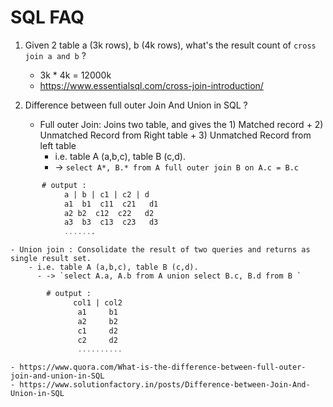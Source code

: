 # SQL FAQ


1. Given 2 table a (3k rows), b (4k rows), what's the 
   result count of `cross join a and b` ?

   - 3k * 4k = 12000k  
   - https://www.essentialsql.com/cross-join-introduction/

2. Difference between full outer Join And Union in SQL ? 
	- Full outer Join: Joins two table, and gives the 1) Matched record + 2) Unmatched Record from Right table + 3) Unmatched Record from left table
		- i.e. table A (a,b,c), table B (c,d).
		- -> `select A*, B.* from A full outer join B on A.c = B.c `
 ```sql     
 		# output : 
			 a | b | c1 | c2 | d
			 a1  b1  c11  c21   d1
			 a2 b2  c12  c22   d2
			 a3  b3  c13  c23   d3
			 .......             
```

	- Union join : Consolidate the result of two queries and returns as single result set.
		- i.e. table A (a,b,c), table B (c,d).
		  - -> `select A.a, A.b from A union select B.c, B.d from B `
```sql 
		# output :   
		  	  col1 | col2
		  	   a1     b1
		  	   a2     b2
		  	   c1     d2
		  	   c2     d2
		  	   ..........
```

	- https://www.quora.com/What-is-the-difference-between-full-outer-join-and-union-in-SQL
	- https://www.solutionfactory.in/posts/Difference-between-Join-And-Union-in-SQL 